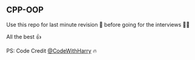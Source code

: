 ## CPP-OOP

Use this repo for last minute revision :bookmark_tabs: before going for the interviews :man_technologist:

All the best :thumbsup:

PS: Code Credit [@CodeWithHarry](https://github.com/CodeWithHarry) :fire:
